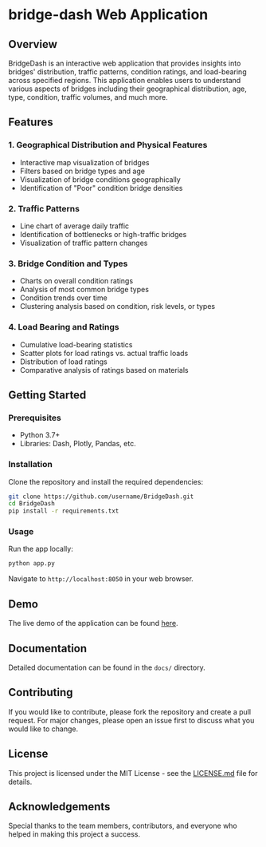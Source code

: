 # bridge-dash Web Application

## Overview
BridgeDash is an interactive web application that provides insights into bridges' distribution, traffic patterns, condition ratings, and load-bearing across specified regions. This application enables users to understand various aspects of bridges including their geographical distribution, age, type, condition, traffic volumes, and much more.

## Features

### 1. Geographical Distribution and Physical Features
- Interactive map visualization of bridges
- Filters based on bridge types and age
- Visualization of bridge conditions geographically
- Identification of "Poor" condition bridge densities

### 2. Traffic Patterns
- Line chart of average daily traffic
- Identification of bottlenecks or high-traffic bridges
- Visualization of traffic pattern changes

### 3. Bridge Condition and Types
- Charts on overall condition ratings
- Analysis of most common bridge types
- Condition trends over time
- Clustering analysis based on condition, risk levels, or types

### 4. Load Bearing and Ratings
- Cumulative load-bearing statistics
- Scatter plots for load ratings vs. actual traffic loads
- Distribution of load ratings
- Comparative analysis of ratings based on materials

## Getting Started

### Prerequisites
- Python 3.7+
- Libraries: Dash, Plotly, Pandas, etc.

### Installation
Clone the repository and install the required dependencies:
```bash
git clone https://github.com/username/BridgeDash.git
cd BridgeDash
pip install -r requirements.txt
```

### Usage
Run the app locally:
```bash
python app.py
```
Navigate to `http://localhost:8050` in your web browser.

## Demo
The live demo of the application can be found [here](https://bridge-dash-90f35a395f88.herokuapp.com/).

## Documentation
Detailed documentation can be found in the `docs/` directory.

## Contributing
If you would like to contribute, please fork the repository and create a pull request. For major changes, please open an issue first to discuss what you would like to change.

## License
This project is licensed under the MIT License - see the [LICENSE.md](LICENSE.md) file for details.

## Acknowledgements
Special thanks to the team members, contributors, and everyone who helped in making this project a success.
